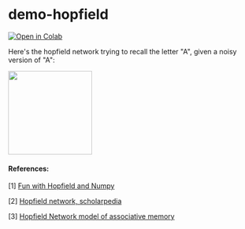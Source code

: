 # demo-hopfield 

<a href="https://colab.research.google.com/github/qihongl/demo-hopfield-network/blob/master/hopfield-net.ipynb"><img src="https://colab.research.google.com/assets/colab-badge.svg" alt="Open in Colab" title="Open and Execute in Google Colaboratory"></a>

Here's the hopfield network trying to recall the letter "A", given a noisy version of "A": 

<img src="https://github.com/qihongl/demo-hopfield-network/blob/master/pc.png" width="170">


#### References: 

[1] <a href="http://codeaffectionate.blogspot.com/2013/05/fun-with-hopfield-and-numpy.html">Fun with Hopfield and Numpy</a>

[2] <a href="http://www.scholarpedia.org/article/Hopfield_network">Hopfield network, scholarpedia</a>

[3] <a href="https://neuronaldynamics-exercises.readthedocs.io/en/latest/exercises/hopfield-network.html">Hopfield Network model of associative memory</a>
